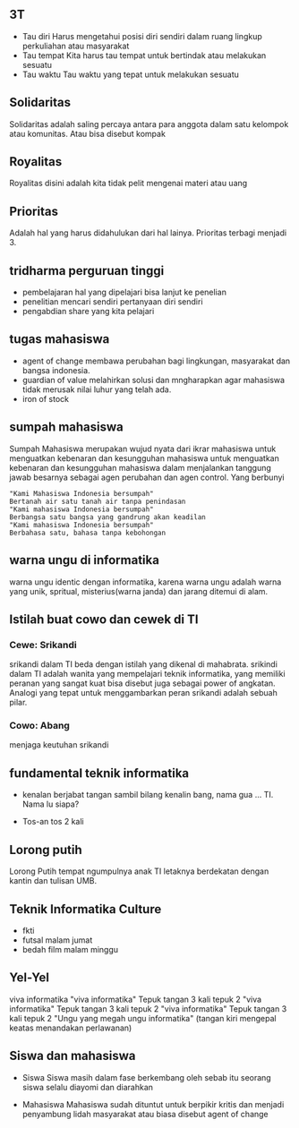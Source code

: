 ## 3T
- Tau diri
Harus mengetahui posisi diri sendiri dalam ruang lingkup perkuliahan atau masyarakat
- Tau tempat
Kita harus tau tempat untuk bertindak atau melakukan sesuatu
- Tau waktu
Tau waktu yang tepat untuk melakukan sesuatu

## Solidaritas
Solidaritas adalah saling percaya antara para anggota dalam satu kelompok
atau komunitas. Atau bisa disebut kompak

## Royalitas
Royalitas disini adalah kita tidak pelit mengenai materi atau uang

## Prioritas
Adalah hal yang harus didahulukan dari hal lainya.
Prioritas terbagi menjadi 3.

## tridharma perguruan tinggi
- pembelajaran
hal yang dipelajari bisa lanjut ke penelian
- penelitian
mencari sendiri pertanyaan diri sendiri
- pengabdian
share yang kita pelajari

## tugas mahasiswa
- agent of change
membawa perubahan bagi lingkungan, masyarakat dan bangsa indonesia.
- guardian of value
melahirkan solusi dan mngharapkan agar mahasiswa tidak merusak nilai luhur yang telah ada.
- iron of stock

## sumpah mahasiswa
Sumpah Mahasiswa merupakan wujud nyata dari ikrar mahasiswa untuk menguatkan kebenaran dan kesungguhan
mahasiswa untuk menguatkan kebenaran dan kesungguhan mahasiswa dalam menjalankan tanggung jawab besarnya
sebagai agen perubahan dan agen control. Yang berbunyi

```
"Kami Mahasiswa Indonesia bersumpah"
Bertanah air satu tanah air tanpa penindasan
"Kami mahasiswa Indonesia bersumpah"
Berbangsa satu bangsa yang gandrung akan keadilan
"Kami mahasiswa Indonesia bersumpah"
Berbahasa satu, bahasa tanpa kebohongan
```

## warna ungu di informatika
warna ungu identic dengan informatika, karena warna ungu 
adalah warna yang unik, spritual, misterius(warna janda) dan jarang ditemui di alam.

## Istilah buat cowo dan cewek di TI
### Cewe: Srikandi
srikandi dalam TI beda dengan istilah yang dikenal di mahabrata.
srikindi dalam TI adalah wanita yang mempelajari teknik informatika, yang memiliki peranan yang sangat kuat
bisa disebut juga sebagai power of angkatan. Analogi yang tepat untuk menggambarkan peran srikandi adalah sebuah
pilar.

### Cowo: Abang
menjaga keutuhan srikandi

## fundamental teknik informatika
- kenalan
berjabat tangan sambil bilang
kenalin bang, nama gua ... TI. Nama lu siapa?

- Tos-an
tos 2 kali

## Lorong putih
Lorong Putih tempat ngumpulnya anak TI letaknya berdekatan dengan kantin dan tulisan UMB.

## Teknik Informatika Culture
- fkti
- futsal
malam jumat
- bedah film
malam minggu

## Yel-Yel
viva informatika
"viva informatika"
Tepuk tangan 3 kali tepuk 2
"viva informatika"
Tepuk tangan 3 kali tepuk 2
"viva informatika"
Tepuk tangan 3 kali tepuk 2
"Ungu yang megah ungu informatika"
(tangan kiri mengepal keatas menandakan perlawanan)

## Siswa dan mahasiswa
- Siswa
Siswa masih dalam fase berkembang oleh sebab itu seorang siswa selalu diayomi
dan diarahkan

- Mahasiswa
Mahasiswa sudah dituntut untuk berpikir kritis dan menjadi penyambung lidah masyarakat atau biasa 
disebut agent of change